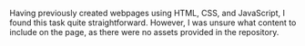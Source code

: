 Having previously created webpages using HTML, CSS, and JavaScript, I found this task quite straightforward. However, I was unsure what content to include on the page, as there were no assets provided in the repository.